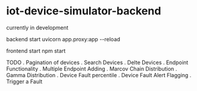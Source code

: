 # iot-device-simulator-backend

currently in development

backend start
uvicorn app.proxy:app --reload  

frontend start
npm start

TODO
. Pagination of devices
. Search Devices
. Delte Devices
. Endpoint Functionality
. Multiple Endpoint Adding
. Marcov Chain Distribution
. Gamma Distribution
. Device Fault percentile
. Device Fault Alert Flagging
. Trigger a Fault
